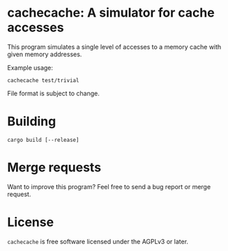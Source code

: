 # cachecache: A simulator for cache accesses

This program simulates a single level of accesses to a memory cache with given memory addresses.

Example usage:

`cachecache test/trivial`

File format is subject to change.

# Building
`cargo build [--release]`

# Merge requests
Want to improve this program? Feel free to send a bug report or merge request.

# License
`cachecache` is free software licensed under the AGPLv3 or later.
